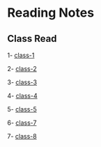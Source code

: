 # Reading Notes

## __Class Read__

1- [class-1](./Class01.md)

2- [class-2](./Class02.md)

3- [class-3](./class3.md)

4- [class-4](./class04.md)

5- [class-5](./class05.md)

6- [class-7](./class07.md)

7- [class-8](./Class08.md)